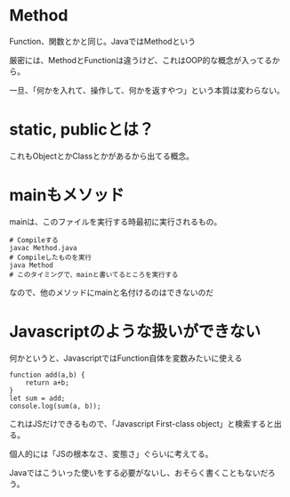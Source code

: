 # Method
Function、関数とかと同じ。JavaではMethodという

厳密には、MethodとFunctionは違うけど、これはOOP的な概念が入ってるから。

一旦、「何かを入れて、操作して、何かを返すやつ」という本質は変わらない。

# static, publicとは？
これもObjectとかClassとかがあるから出てる概念。

# mainもメソッド
mainは、このファイルを実行する時最初に実行されるもの。

```
# Compileする
javac Method.java
# Compileしたものを実行
java Method
# このタイミングで、mainと書いてるところを実行する
```

なので、他のメソッドにmainと名付けるのはできないのだ

# Javascriptのような扱いができない
何かというと、JavascriptではFunction自体を変数みたいに使える

```
function add(a,b) {
    return a+b;
}
let sum = add;
console.log(sum(a, b));
```

これはJSだけできるもので、「Javascript First-class object」と検索すると出る。

個人的には「JSの根本なさ、変態さ」ぐらいに考えてる。

Javaではこういった使いをする必要がないし、おそらく書くこともないだろう。